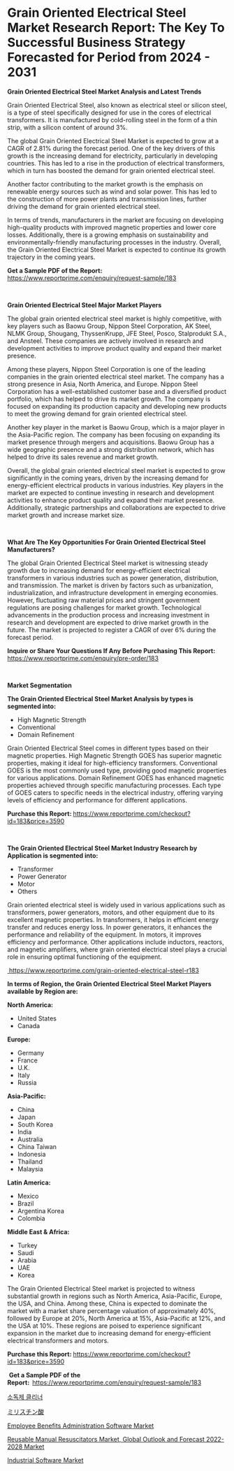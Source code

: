 <p><h1>Grain Oriented Electrical Steel Market Research Report: The Key To Successful Business Strategy Forecasted for Period from 2024 - 2031</h1></p><p><strong>Grain Oriented Electrical Steel Market Analysis and Latest Trends</strong></p>
<p><p>Grain Oriented Electrical Steel, also known as electrical steel or silicon steel, is a type of steel specifically designed for use in the cores of electrical transformers. It is manufactured by cold-rolling steel in the form of a thin strip, with a silicon content of around 3%.</p><p>The global Grain Oriented Electrical Steel Market is expected to grow at a CAGR of 2.81% during the forecast period. One of the key drivers of this growth is the increasing demand for electricity, particularly in developing countries. This has led to a rise in the production of electrical transformers, which in turn has boosted the demand for grain oriented electrical steel.</p><p>Another factor contributing to the market growth is the emphasis on renewable energy sources such as wind and solar power. This has led to the construction of more power plants and transmission lines, further driving the demand for grain oriented electrical steel.</p><p>In terms of trends, manufacturers in the market are focusing on developing high-quality products with improved magnetic properties and lower core losses. Additionally, there is a growing emphasis on sustainability and environmentally-friendly manufacturing processes in the industry. Overall, the Grain Oriented Electrical Steel Market is expected to continue its growth trajectory in the coming years.</p></p>
<p><strong>Get a Sample PDF of the Report:&nbsp;</strong> <a href="https://www.reportprime.com/enquiry/request-sample/183">https://www.reportprime.com/enquiry/request-sample/183</a></p>
<p>&nbsp;</p>
<p><strong>Grain Oriented Electrical Steel Major Market Players</strong></p>
<p><p>The global grain oriented electrical steel market is highly competitive, with key players such as Baowu Group, Nippon Steel Corporation, AK Steel, NLMK Group, Shougang, ThyssenKrupp, JFE Steel, Posco, Stalprodukt S.A., and Ansteel. These companies are actively involved in research and development activities to improve product quality and expand their market presence.</p><p>Among these players, Nippon Steel Corporation is one of the leading companies in the grain oriented electrical steel market. The company has a strong presence in Asia, North America, and Europe. Nippon Steel Corporation has a well-established customer base and a diversified product portfolio, which has helped to drive its market growth. The company is focused on expanding its production capacity and developing new products to meet the growing demand for grain oriented electrical steel.</p><p>Another key player in the market is Baowu Group, which is a major player in the Asia-Pacific region. The company has been focusing on expanding its market presence through mergers and acquisitions. Baowu Group has a wide geographic presence and a strong distribution network, which has helped to drive its sales revenue and market growth.</p><p>Overall, the global grain oriented electrical steel market is expected to grow significantly in the coming years, driven by the increasing demand for energy-efficient electrical products in various industries. Key players in the market are expected to continue investing in research and development activities to enhance product quality and expand their market presence. Additionally, strategic partnerships and collaborations are expected to drive market growth and increase market size.</p></p>
<p>&nbsp;</p>
<p><strong>What Are The Key Opportunities For Grain Oriented Electrical Steel Manufacturers?</strong></p>
<p><p>The global Grain Oriented Electrical Steel market is witnessing steady growth due to increasing demand for energy-efficient electrical transformers in various industries such as power generation, distribution, and transmission. The market is driven by factors such as urbanization, industrialization, and infrastructure development in emerging economies. However, fluctuating raw material prices and stringent government regulations are posing challenges for market growth. Technological advancements in the production process and increasing investment in research and development are expected to drive market growth in the future. The market is projected to register a CAGR of over 6% during the forecast period.</p></p>
<p><strong>Inquire or Share Your Questions If Any Before Purchasing This Report:</strong> <a href="https://www.reportprime.com/enquiry/pre-order/183">https://www.reportprime.com/enquiry/pre-order/183</a></p>
<p>&nbsp;</p>
<p><strong>Market Segmentation</strong></p>
<p><strong>The Grain Oriented Electrical Steel Market Analysis by types is segmented into:</strong></p>
<p><ul><li>High Magnetic Strength</li><li>Conventional</li><li>Domain Refinement</li></ul></p>
<p><p>Grain Oriented Electrical Steel comes in different types based on their magnetic properties. High Magnetic Strength GOES has superior magnetic properties, making it ideal for high-efficiency transformers. Conventional GOES is the most commonly used type, providing good magnetic properties for various applications. Domain Refinement GOES has enhanced magnetic properties achieved through specific manufacturing processes. Each type of GOES caters to specific needs in the electrical industry, offering varying levels of efficiency and performance for different applications.</p></p>
<p><strong>Purchase this Report:&nbsp;</strong><a href="https://www.reportprime.com/checkout?id=183&price=3590">https://www.reportprime.com/checkout?id=183&price=3590</a></p>
<p>&nbsp;</p>
<p><strong>The Grain Oriented Electrical Steel Market Industry Research by Application is segmented into:</strong></p>
<p><ul><li>Transformer</li><li>Power Generator</li><li>Motor</li><li>Others</li></ul></p>
<p><p>Grain oriented electrical steel is widely used in various applications such as transformers, power generators, motors, and other equipment due to its excellent magnetic properties. In transformers, it helps in efficient energy transfer and reduces energy loss. In power generators, it enhances the performance and reliability of the equipment. In motors, it improves efficiency and performance. Other applications include inductors, reactors, and magnetic amplifiers, where grain oriented electrical steel plays a crucial role in ensuring optimal functioning of the equipment.</p></p>
<p><a href="https://www.reportprime.com/grain-oriented-electrical-steel-r183">&nbsp;https://www.reportprime.com/grain-oriented-electrical-steel-r183</a></p>
<p><strong>In terms of Region, the Grain Oriented Electrical Steel Market Players available by Region are:</strong></p>
<p>
    <p> <strong> North America: </strong>
        <ul>
            <li>United States</li>
            <li>Canada</li>
        </ul>
        </p> 
    <p> <strong> Europe: </strong>
        <ul>
            <li>Germany</li>
            <li>France</li>
            <li>U.K.</li>
            <li>Italy</li>
            <li>Russia</li>
        </ul>
        </p> 
    <p> <strong> Asia-Pacific: </strong>
        <ul>
            <li>China</li>
            <li>Japan</li>
            <li>South Korea</li>
            <li>India</li>
            <li>Australia</li>
            <li>China Taiwan</li>
            <li>Indonesia</li>
            <li>Thailand</li>
            <li>Malaysia</li>
        </ul>
        </p> 
    <p> <strong> Latin America: </strong>
        <ul>
            <li>Mexico</li>
            <li>Brazil</li>
            <li>Argentina Korea</li>
            <li>Colombia</li>
        </ul>
        </p> 
    <p> <strong> Middle East & Africa: </strong>
        <ul>
            <li>Turkey</li>
            <li>Saudi</li>
            <li>Arabia</li>
            <li>UAE</li>
            <li>Korea</li>
        </ul>
    </p>
    </p>
<p><p>The Grain Oriented Electrical Steel market is projected to witness substantial growth in regions such as North America, Asia-Pacific, Europe, the USA, and China. Among these, China is expected to dominate the market with a market share percentage valuation of approximately 40%, followed by Europe at 20%, North America at 15%, Asia-Pacific at 12%, and the USA at 10%. These regions are poised to experience significant expansion in the market due to increasing demand for energy-efficient electrical transformers and motors.</p></p>
<p><strong>Purchase this Report: </strong><a href="https://www.reportprime.com/checkout?id=183&price=3590">https://www.reportprime.com/checkout?id=183&price=3590</a></p>
<p>&nbsp;<strong>Get a Sample PDF of the Report:&nbsp;&nbsp;</strong><a href="https://www.reportprime.com/enquiry/request-sample/183">https://www.reportprime.com/enquiry/request-sample/183</a></p>
<p><strong></strong></p>
<p><p><a href="https://medium.com/@florianwolf50/%EA%B8%80%EB%A1%9C%EB%B2%8C-%EB%B0%A9%EC%97%AD-%EC%86%8C%EB%8F%85%EC%A0%9C-%EC%B2%AD%EA%B2%B0%EC%A0%9C-%EC%82%B0%EC%97%85-%EC%97%B0%EA%B5%AC-%EB%B3%B4%EA%B3%A0%EC%84%9C-%EA%B2%BD%EC%9F%81-%ED%99%98%EA%B2%BD-%EC%8B%9C%EC%9E%A5-%EA%B7%9C%EB%AA%A8-%EC%A7%80%EC%97%AD-%EC%83%81%ED%83%9C-%EB%B0%8F-%EC%98%88%EC%83%81-%EC%A0%84%EB%A7%9D-2024-2031-f2b78f0794f8">소독제 클리너</a></p><p><a href="https://medium.com/@amberchain86/2024%E5%B9%B4%E3%81%8B%E3%82%892031%E5%B9%B4%E3%81%BE%E3%81%A7%E3%81%AE%E3%83%9F%E3%83%AA%E3%82%B9%E3%83%86%E3%82%A3%E3%83%B3%E9%85%B8%E5%B8%82%E5%A0%B4%E3%81%AE%E6%88%90%E9%95%B7%E8%A6%8B%E9%80%9A%E3%81%97%E3%81%AF-%E5%B8%82%E5%A0%B4%E3%81%AE%E3%83%88%E3%83%AC%E3%83%B3%E3%83%89%E5%88%86%E6%9E%90%E3%81%AB%E3%82%88%E3%82%8B%E3%82%A2%E3%83%97%E3%83%AA%E3%82%B1%E3%83%BC%E3%82%B7%E3%83%A7%E3%83%B3-%E5%9C%B0%E5%9F%9F%E3%81%AE%E8%A6%8B%E9%80%9A%E3%81%97-%E3%81%8A%E3%82%88%E3%81%B3%E5%8F%8E%E7%9B%8A%E3%81%AB%E3%81%8A%E3%81%84%E3%81%A6-%E5%B9%B4%E5%B9%B3%E5%9D%87%E6%88%90%E9%95%B7%E7%8E%8712-9-%E3%81%A7%E6%8E%A8%E7%A7%BB%E3%81%97%E3%81%A6%E3%81%84%E3%81%BE%E3%81%99-050caf0348d6">ミリスチン酸</a></p><p><a href="https://issuu.com/reportprime-2/docs/employee-benefits-administration-software-market-s">Employee Benefits Administration Software Market</a></p><p><a href="https://medium.com/@dellkoepp_34276/reusable-manual-resuscitators-market-global-outlook-and-forecast-2022-2028-market-size-share-346c70c1bb98">Reusable Manual Resuscitators Market, Global Outlook and Forecast 2022-2028 Market</a></p><p><a href="https://www.linkedin.com/pulse/industrial-software-market-trends-focusing-insight-forecast-analysis-zuymf">Industrial Software Market</a></p></p>